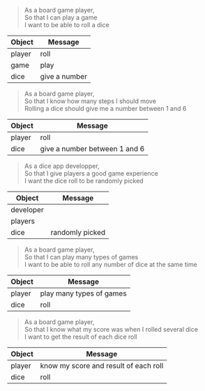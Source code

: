 > As a board game player,  
> So that I can play a game  
> I want to be able to roll a dice

| Object    | Message       |
|-----------|---------------|
| player    | roll          |
| game      | play          |
| dice      | give a number |



> As a board game player,  
> So that I know how many steps I should move  
> Rolling a dice should give me a number between 1 and 6

| Object | Message                       |
|--------|-------------------------------|
| player | roll                          |
| dice   | give a number between 1 and 6 |



> As a dice app developper,  
> So that I give players a good game experience  
> I want the dice roll to be randomly picked

| Object    | Message         |
|-----------|-----------------|
| developer |                 |
| players   |                 |
| dice      | randomly picked |



> As a board game player,  
> So that I can play many types of games  
> I want to be able to roll any number of dice at the same time

| Object | Message                  |
|--------|--------------------------|
| player | play many types of games |
| dice   | roll                     |



> As a board game player,  
> So that I know what my score was when I rolled several dice  
> I want to get the result of each dice roll

| Object | Message                               |
|--------|---------------------------------------|
| player | know my score and result of each roll |
| dice   | roll                                  |
